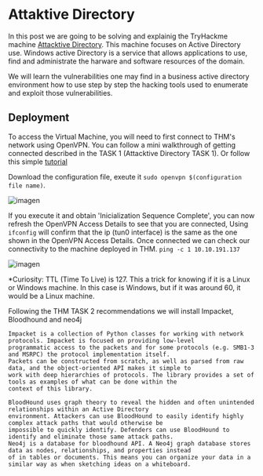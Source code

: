 # Attaktive Directory

In this post we are going to be solving and explainig the TryHackme machine [Attacktive Directory](https://tryhackme.com/room/attacktivedirectory).
This machine focuses on Active Directory use. Windows active Directory is a service that allows applications to use, find and 
administrate the harware and software resources of the domain.

We will learn the vulnerabilities one may find in a business active directory environment how to use step by step the hacking 
tools used to enumerate and exploit those vulnerabilities.

## Deployment

To access the Virtual Machine, you will need to first connect to THM's network using OpenVPN. You can follow a mini walkthrough of 
getting connected described in the TASK 1 (Attacktive Directory TASK 1). Or follow this simple [tutorial](https://www.youtube.com/watch?v=2-cAHdM57sM)

Download the configuration file, exeute it ```sudo openvpn $(configuration file name)```. 

![imagen](https://github.com/user-attachments/assets/a13bc455-010a-49d8-8967-61ae3029807c)


If you execute it and obtain 'Inicialization Sequence Complete', you can now refresh the OpenVPN Access Details to see that you are connected,
Using ```ifconfig``` will confirm that the ip (tun0 interface) is the same as the one shown in the OpenVPN Access Details.
Once connected we can check our connectivity to the machine deployed in THM. ```ping -c 1 10.10.191.137```

![imagen](https://github.com/user-attachments/assets/2d55f321-cc92-4310-a4e5-487551b72776)

*Curiosity: TTL (Time To Live) is 127. This a trick for knowing if it is a Linux or Windows machine. In this case is Windows, but 
if it was around 60, it would be a Linux machine.

Following the THM TASK 2 recommendations we will install Impacket, Bloodhound and neo4j

    Impacket is a collection of Python classes for working with network protocols. Impacket is focused on providing low-level
    programmatic access to the packets and for some protocols (e.g. SMB1-3 and MSRPC) the protocol implementation itself. 
    Packets can be constructed from scratch, as well as parsed from raw data, and the object-oriented API makes it simple to 
    work with deep hierarchies of protocols. The library provides a set of tools as examples of what can be done within the 
    context of this library.

    BloodHound uses graph theory to reveal the hidden and often unintended relationships within an Active Directory 
    environment. Attackers can use BloodHound to easily identify highly complex attack paths that would otherwise be 
    impossible to quickly identify. Defenders can use BloodHound to identify and eliminate those same attack paths. 
    Neo4j is a database for bloodhound API. A Neo4j graph database stores data as nodes, relationships, and properties instead 
    of in tables or documents. This means you can organize your data in a similar way as when sketching ideas on a whiteboard.



